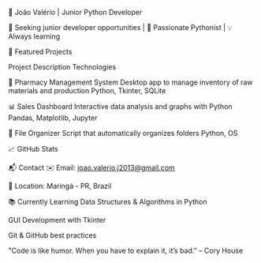 🌟 João Valério | Junior Python Developer


🎯 Seeking junior developer opportunities | 🐍 Passionate Pythonist | 💡 Always learning



🚀 Featured Projects

Project	Description	Technologies

🔬 Pharmacy Management System	Desktop app to manage inventory of raw materials and production	Python, Tkinter, SQLite

📊 Sales Dashboard	Interactive data analysis and graphs with Python	Pandas, Matplotlib, Jupyter

📁 File Organizer	Script that automatically organizes folders	Python, OS

📈 GitHub Stats


📬 Contact
✉️ Email: joao.valerio.j2013@gmail.com

📍 Location: Maringá - PR, Brazil

📚 Currently Learning
Data Structures & Algorithms in Python

GUI Development with Tkinter

Git & GitHub best practices

"Code is like humor. When you have to explain it, it’s bad." – Cory House
